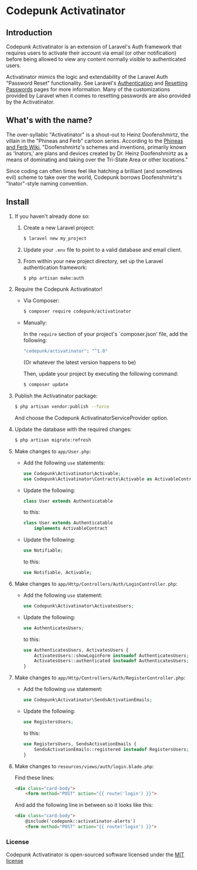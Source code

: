 # Codepunk Activatinator

## Introduction

Codepunk Activatinator is an extension of Laravel's Auth framework that 
requires users to activate their account via email (or other notification) before 
being allowed to view any content normally visible to authenticated users.

Activatinator mimics the logic and extendability of the Laravel Auth "Password Reset"
functionality. See Laravel's [Authentication](https://laravel.com/docs/authentication) 
and [Resetting Passwords](https://laravel.com/docs/passwords) pages for more information.
Many of the customizations provided by Laravel when it comes to resetting passwords 
are also provided by the Activatinator.

## What's with the name?

The over-syllabic "Activatinator" is a shout-out to Heinz Doofenshmirtz, the villain
in the "Phineas and Ferb" cartoon series. According to the 
[Phineas and Ferb Wiki](http://phineasandferb.wikia.com/wiki/List_of_Doofenshmirtz%27s_schemes_and_inventions), 
"Doofenshmirtz's schemes and inventions, primarily known as 'Inators,' are plans and 
devices created by Dr. Heinz Doofenshmirtz as a means of dominating and taking over 
the Tri-State Area or other locations."

Since coding can often times feel like hatching a brilliant (and sometimes evil) 
scheme to take over the world, Codepunk borrows Doofenshmirtz's "Inator"-style naming 
convention.

## Install

1. If you haven't already done so:
   
   1. Create a new Laravel project:

      ```bash
      $ laravel new my_project
      ```

   2. Update your `.env` file to point to a valid database and email client.

   3. From within your new project directory, set up the Laravel authentication framework:

      ```bash
      $ php artisan make:auth
      ``` 

2. Require the Codepunk Activatinator!

   * Via Composer:

     ```bash
     $ composer require codepunk/activatinator
     ```
   
   * Manually:
     
     In the `require` section of your project's `composer.json' file, add the following:
     
     ```bash
     "codepunk/activatinator": "^1.0"
     ```
     
     (Or whatever the latest version happens to be)
     
     Then, update your project by executing the following command:
     
     ```bash
     $ composer update
     ```
     
3. Publish the Activatinator package:
   
   ```bash
   $ php artisan vendor:publish --force
   ```
   
   And choose the Codepunk ActivatinatorServiceProvider option.

4. Update the database with the required changes:
   
   ```bash
   $ php artisan migrate:refresh
   ```
5. Make changes to `app/User.php`:
   
   * Add the following `use` statements:
   
     ```php
     use Codepunk\Activatinator\Activable;
     use Codepunk\Activatinator\Contracts\Activable as ActivableContract;
     ```
   
   * Update the following:
     
     ```php
     class User extends Authenticatable
     ```
     
     to this:
     
     ```php
     class User extends Authenticatable
         implements ActivableContract
     ```
   
   * Update the following:
        
     ```php
     use Notifiable;
     ```
     
     to this:
     
     ```php
     use Notifiable, Activable;
     ```

6. Make changes to `app/Http/Controllers/Auth/LoginController.php`:
   
   * Add the following `use` statement:
     
     ```php
     use Codepunk\Activatinator\ActivatesUsers;
     ```
     
   * Update the following:
     
     ```php
     use AuthenticatesUsers;
     ```
     
     to this:
     
     ```php
     use AuthenticatesUsers, ActivatesUsers {
         ActivatesUsers::showLoginForm insteadof AuthenticatesUsers;
         ActivatesUsers::authenticated insteadof AuthenticatesUsers;
     }
     ```

6. Make changes to `app/Http/Controllers/Auth/RegisterController.php`:
   
   * Add the following `use` statement:
     
     ```php
     use Codepunk\Activatinator\SendsActivationEmails;
     ```
     
   * Update the following:
     
     ```php
     use RegistersUsers;
     ```
     
     to this:
     
     ```php
     use RegistersUsers, SendsActivationEmails {
         SendsActivationEmails::registered insteadof RegistersUsers;
     }
     ```

6. Make changes to `resources/views/auth/login.blade.php`:
   
   Find these lines:
   
   ```html
   <div class="card-body">
       <form method="POST" action="{{ route('login') }}">
   ```
   
   And add the following line in between so it looks like this:

   ```html
   <div class="card-body">
       @include('codepunk::activatinator-alerts')
       <form method="POST" action="{{ route('login') }}">
   ```

### License

Codepunk Activatinator is open-sourced software licensed under the 
[MIT license](http://opensource.org/licenses/MIT)
